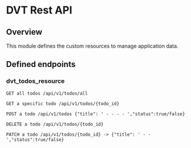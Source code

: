 # DVT Rest API

## Overview

This module defines the custom resources to manage application data.

## Defined endpoints

### dvt_todos_resource
```
GET all todos /api/v1/todos/all

GET a specific todo /api/v1/todos/{todo_id}

POST a todo /api/v1/todos {"title": ' - - - - ',"status":true/false}

DELETE a todo /api/v1/todos/{todo_id}

PATCH a todo /api/v1/todos/{todo_id} -> {"title": ' - - ',"status":true/false}
```
